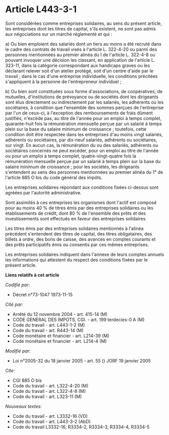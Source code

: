 # Article L443-3-1

Sont considérées comme entreprises solidaires, au sens du présent article, les entreprises dont les titres de capital, s'ils
existent, ne sont pas admis aux négociations sur un marché réglementé et qui :

a) Ou bien emploient des salariés dont un tiers au moins a été recruté dans le cadre des contrats de travail visés à
l'article L. 322-4-20 ou parmi des personnes mentionnées au premier alinéa du I de l'article L. 322-4-8 ou pouvant invoquer
une décision les classant, en application de l'article L. 323-11, dans la catégorie correspondant aux handicaps graves ou les
déclarant relever soit d'un atelier protégé, soit d'un centre d'aide par le travail ; dans le cas d'une entreprise
individuelle, les conditions précitées s'appliquent à la personne de l'entrepreneur individuel ;

b) Ou bien sont constituées sous forme d'associations, de coopératives, de mutuelles, d'institutions de prévoyance ou de
sociétés dont les dirigeants sont élus directement ou indirectement par les salariés, les adhérents ou les sociétaires, à
condition que l'ensemble des sommes perçues de l'entreprise par l'un de ceux-ci, à l'exception des remboursements de frais
dûment justifiés, n'excède pas, au titre de l'année pour un emploi à temps complet, quarante-huit fois la rémunération
mensuelle perçue par un salarié à temps plein sur la base du salaire minimum de croissance ; toutefois, cette condition doit
être respectée dans les entreprises d'au moins vingt salariés, adhérents ou sociétaires, par dix-neuf salariés, adhérents ou
sociétaires, sur vingt. En aucun cas, la rémunération du ou des salariés, adhérents ou sociétaires concernés ne peut excéder,
pour un emploi au titre de l'année ou pour un emploi à temps complet, quatre-vingt-quatre fois la rémunération mensuelle
perçue par un salarié à temps plein sur la base du salaire minimum de croissance ; pour les sociétés, les dirigeants
s'entendent au sens des personnes mentionnées au premier alinéa du 1° de l'article 885 O bis du code général des impôts.

Les entreprises solidaires répondant aux conditions fixées ci-dessus sont agréées par l'autorité administrative.

Sont assimilés à ces entreprises les organismes dont l'actif est composé pour au moins 40 % de titres émis par des
entreprises solidaires ou les établissements de crédit, dont 80 % de l'ensemble des prêts et des investissements sont
effectués en faveur des entreprises solidaires.

Les titres émis par des entreprises solidaires mentionnés à l'alinéa précédent s'entendent des titres de capital, des titres
obligataires, des billets à ordre, des bons de caisse, des avances en comptes courants et des prêts participatifs émis ou
consentis par ces mêmes entreprises.

Les entreprises solidaires indiquent dans l'annexe de leurs comptes annuels les informations qui attestent du respect des
conditions fixées par le présent article.

**Liens relatifs à cet article**

_Codifié par_:

  - Décret n°73-1047 1973-11-15

_Cité par_:

  - Arrêté du 12 novembre 2004 - art. 415-14 (M)
  - CODE GENERAL DES IMPOTS, CGI. - art. 199 terdecies-0 A (M)
  - Code du travail - art. L443-1-2 (M)
  - Code du travail - art. R443-14 (M)
  - Code monétaire et financier - art. L214-39 (M)
  - Code monétaire et financier - art. L214-4 (M)

_Modifié par_:

  - Loi n°2005-32 du 18 janvier 2005 - art. 55 () JORF 19 janvier 2005

_Cite_:

  - CGI 885 O bis
  - Code du travail - art. L322-4-20 (M)
  - Code du travail - art. L322-4-8 (M)
  - Code du travail - art. L323-11 (M)

_Nouveaux textes_:

  - Code du travail - art. L3332-16 (VD)
  - Code du travail - art. L443-3-2 (AbD)
  - Code du travail L3332-16, R3334-2, R3334-3, R3334-4, R3334-5
